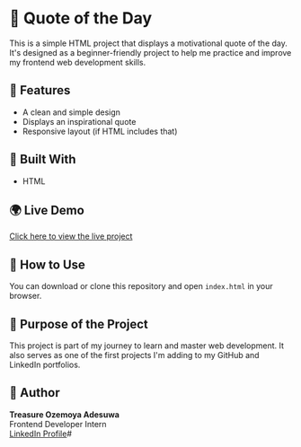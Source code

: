 # 🌟 Quote of the Day

This is a simple HTML project that displays a motivational quote of the day.  
It's designed as a beginner-friendly project to help me practice and improve my frontend web development skills.

## 📌 Features

- A clean and simple design
- Displays an inspirational quote
- Responsive layout (if HTML includes that)

## 🔧 Built With

- HTML

## 🌍 Live Demo

[Click here to view the live project](https://Trezyao.github.io/quote-of-the-day)

## 📁 How to Use

You can download or clone this repository and open `index.html` in your browser.

## 📌 Purpose of the Project

This project is part of my journey to learn and master web development. It also serves as one of the first projects I'm adding to my GitHub and LinkedIn portfolios.

## 👤 Author

**Treasure Ozemoya Adesuwa**  
Frontend Developer Intern  
[LinkedIn Profile](https://www.linkedin.com/in/treasure-ozemoya-630448296)#
